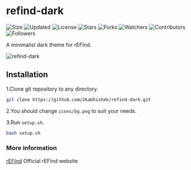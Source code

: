 # refind-dark

![Size](https://img.shields.io/github/repo-size/2kabhishek/refind-dark?style=plastic&color=green&label=Size)
![Updated](https://img.shields.io/github/last-commit/2kabhishek/refind-dark?style=plastic&color=red&label=Updated)
![License](https://img.shields.io/github/license/2kabhishek/refind-dark?style=plastic&color=lightgrey&label=License)
![Stars](https://img.shields.io/github/stars/2kabhishek/refind-dark?style=plastic&color=ffd500&label=Stars)
![Forks](https://img.shields.io/github/forks/2kabhishek/refind-dark?style=plastic&color=brightgreen&label=Forks)
![Watchers](https://img.shields.io/github/watchers/2kabhishek/refind-dark?style=plastic&color=orange&label=Watchers)
![Contributors](https://img.shields.io/github/contributors/2kabhishek/refind-dark?style=plastic&color=ff69b4&label=Contributors)
![Followers](https://img.shields.io/github/followers/2kabhishek?style=plastic&color=blue&label=Followers)

A minimalist dark theme for rEFInd.

![refind-dark](https://i.imgur.com/J94Di2K.png)

## Installation

1.Clone git repository to any directory.

```bash
git clone https://github.com/2kabhishek/refind-dark.git
```

2.You should change `icons/bg.png` to suit your needs.

3.Run `setup.sh`.

```bash
bash setup.sh
```

### More information

[rEFInd](http://www.rodsbooks.com/refind/) Official rEFInd website
